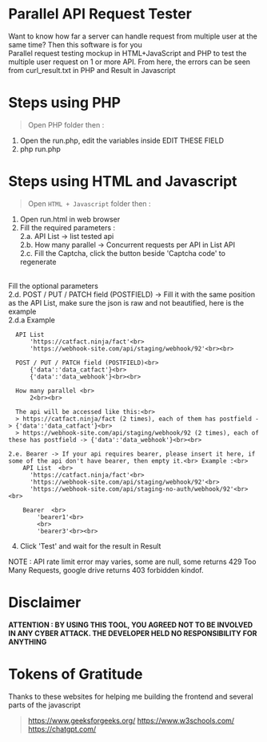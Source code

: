 # Parallel API Request Tester
Want to know how far a server can handle request from multiple user at the same time? Then this software is for you<br>
Parallel request testing mockup in HTML+JavaScript and PHP to test the multiple user request on 1 or more API. From here, the errors can be seen from curl_result.txt in PHP and Result in Javascript

# Steps using PHP
> Open PHP folder then :
1. Open the run.php, edit the variables inside EDIT THESE FIELD
2. php run.php 

# Steps using HTML and Javascript
> Open `HTML + Javascript` folder then :
1. Open run.html in web browser
2. Fill the required parameters : <br>
    2.a. API List -> list tested api<br>
    2.b. How many parallel -> Concurrent requests per API in List API<br>
    2.c. Fill the Captcha, click the button beside 'Captcha code' to regenerate<br>
<br>
   Fill the optional parameters<br>
    2.d. POST / PUT / PATCH field (POSTFIELD) -> Fill it with the same position as the API List, make sure the json is raw and not beautified, here is the example<br>
       2.d.a Example<br>
    
      API List  
          'https://catfact.ninja/fact'<br>
          'https://webhook-site.com/api/staging/webhook/92'<br><br>

      POST / PUT / PATCH field (POSTFIELD)<br>  
          {'data':'data_catfact'}<br>
          {'data':'data_webhook'}<br><br>
     
      How many parallel <br>
          2<br><br>
     
      The api will be accessed like this:<br> 
      > https://catfact.ninja/fact (2 times), each of them has postfield -> {'data':'data_catfact'}<br>
      > https://webhook-site.com/api/staging/webhook/92 (2 times), each of these has postfield -> {'data':'data_webhook'}<br><br>

    2.e. Bearer -> If your api requires bearer, please insert it here, if some of the api don't have bearer, then empty it.<br> Example :<br> 
        API List  <br>
          'https://catfact.ninja/fact'<br>
          'https://webhook-site.com/api/staging/webhook/92'<br>
          'https://webhook-site.com/api/staging-no-auth/webhook/92'<br><br>
          
        Bearer  <br>
            'bearer1'<br>
            <br>
            'bearer3'<br><br>

4. Click 'Test' and wait for the result in Result<br>

NOTE : API rate limit error may varies, some are null, some returns 429 Too Many Requests, google drive returns 403 forbidden kindof.

# Disclaimer
<b>ATTENTION : BY USING THIS TOOL, YOU AGREED NOT TO BE INVOLVED IN ANY CYBER ATTACK. THE DEVELOPER HELD NO RESPONSIBILITY FOR ANYTHING</b>

# Tokens of Gratitude
Thanks to these websites for helping me building the frontend and several parts of the javascript
 > https://www.geeksforgeeks.org/
 > https://www.w3schools.com/
 > https://chatgpt.com/
